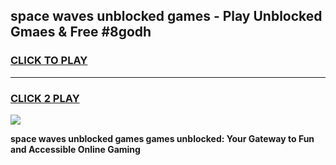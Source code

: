 
## space waves unblocked games - Play Unblocked Gmaes & Free #8godh
<h3>
<a href="https://news.freeplayer.one?title=space_waves_unblocked_games&ref=03M">CLICK TO PLAY</a></h3>
<hr>

<h3>
<a href="https://news.freeplayer.one?title=space_waves_unblocked_games&ref=03M">CLICK 2 PLAY</a>
  
</h3>

<a href="https://news.freeplayer.one?title=space_waves_unblocked_games&ref=03M"><img src="https://clearcache.store/games.png"></a>


**space waves unblocked games games unblocked: Your Gateway to Fun and Accessible Online Gaming**
